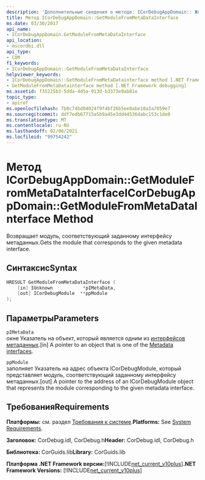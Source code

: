 ```yaml
---
description: 'Дополнительные сведения о методе: ICorDebugAppDomain:: Жетмодулефромметадатаинтерфаце'
title: Метод ICorDebugAppDomain::GetModuleFromMetaDataInterface
ms.date: 03/30/2017
api_name:
- ICorDebugAppDomain.GetModuleFromMetaDataInterface
api_location:
- mscordbi.dll
api_type:
- COM
f1_keywords:
- ICorDebugAppDomain::GetModuleFromMetaDataInterface
helpviewer_keywords:
- ICorDebugAppDomain::GetModuleFromMetaDatainterface method [.NET Framework debugging]
- GetModuleFromMetaDatainterface method [.NET Framework debugging]
ms.assetid: f35225b3-5dda-4d5a-913d-b3373e9ab81e
topic_type:
- apiref
ms.openlocfilehash: 7b0c74bd04024f9f4bf26b5ee8abe18a3a7059e7
ms.sourcegitcommit: ddf7edb67715a5b9a45e3dd44536dabc153c1de0
ms.translationtype: MT
ms.contentlocale: ru-RU
ms.lasthandoff: 02/06/2021
ms.locfileid: "99754242"
---
```

# <a name="icordebugappdomaingetmodulefrommetadatainterface-method"></a><span data-ttu-id="b9914-103">Метод ICorDebugAppDomain::GetModuleFromMetaDataInterface</span><span class="sxs-lookup"><span data-stu-id="b9914-103">ICorDebugAppDomain::GetModuleFromMetaDataInterface Method</span></span>

<span data-ttu-id="b9914-104">Возвращает модуль, соответствующий заданному интерфейсу метаданных.</span><span class="sxs-lookup"><span data-stu-id="b9914-104">Gets the module that corresponds to the given metadata interface.</span></span>  
  
## <a name="syntax"></a><span data-ttu-id="b9914-105">Синтаксис</span><span class="sxs-lookup"><span data-stu-id="b9914-105">Syntax</span></span>  
  
```cpp  
HRESULT GetModuleFromMetaDataInterface (  
    [in] IUnknown           *pIMetaData,  
    [out] ICorDebugModule  **ppModule  
);  
```  
  
## <a name="parameters"></a><span data-ttu-id="b9914-106">Параметры</span><span class="sxs-lookup"><span data-stu-id="b9914-106">Parameters</span></span>  

 `pIMetaData`  
 <span data-ttu-id="b9914-107">окне Указатель на объект, который является одним из [интерфейсов метаданных](../metadata/metadata-interfaces.md).</span><span class="sxs-lookup"><span data-stu-id="b9914-107">[in] A pointer to an object that is one of the [Metadata interfaces](../metadata/metadata-interfaces.md).</span></span>  
  
 `ppModule`  
 <span data-ttu-id="b9914-108">заполняет Указатель на адрес объекта ICorDebugModule, который представляет модуль, соответствующий заданному интерфейсу метаданных.</span><span class="sxs-lookup"><span data-stu-id="b9914-108">[out] A pointer to the address of an ICorDebugModule object that represents the module corresponding to the given metadata interface.</span></span>  
  
## <a name="requirements"></a><span data-ttu-id="b9914-109">Требования</span><span class="sxs-lookup"><span data-stu-id="b9914-109">Requirements</span></span>  

 <span data-ttu-id="b9914-110">**Платформы:** см. раздел [Требования к системе](../../get-started/system-requirements.md).</span><span class="sxs-lookup"><span data-stu-id="b9914-110">**Platforms:** See [System Requirements](../../get-started/system-requirements.md).</span></span>  
  
 <span data-ttu-id="b9914-111">**Заголовок:** CorDebug.idl, CorDebug.h</span><span class="sxs-lookup"><span data-stu-id="b9914-111">**Header:** CorDebug.idl, CorDebug.h</span></span>  
  
 <span data-ttu-id="b9914-112">**Библиотека:** CorGuids.lib</span><span class="sxs-lookup"><span data-stu-id="b9914-112">**Library:** CorGuids.lib</span></span>  
  
 <span data-ttu-id="b9914-113">**Платформа .NET Framework версии:**[!INCLUDE[net_current_v10plus](../../../../includes/net-current-v10plus-md.md)]</span><span class="sxs-lookup"><span data-stu-id="b9914-113">**.NET Framework Versions:** [!INCLUDE[net_current_v10plus](../../../../includes/net-current-v10plus-md.md)]</span></span>

